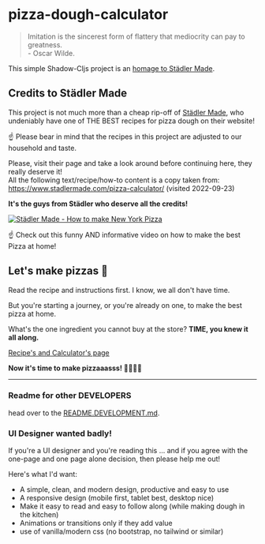 # pizza-dough-calculator<!-- omit from toc -->

> Imitation is the sincerest form of flattery that mediocrity can pay to greatness.  
> \- Oscar Wilde.

This simple Shadow-Cljs project is an [homage to Städler Made](https://www.stadlermade.com).

## Credits to Städler Made<!-- omit from toc -->

This project is not much more than a cheap rip-off of [Städler Made](https://www.stadlermade.com), who undeniably have one of THE BEST recipes for pizza dough on their website!

☝️ Please bear in mind that the recipes in this project are adjusted to our household and taste.

Please, visit their page and take a look around before continuing here, they really deserve it!  
All the following text/recipe/how-to content is a copy taken from: https://www.stadlermade.com/pizza-calculator/ (visited 2022-09-23)

**It's the guys from Städler who deserve all the credits!**

[![Städler Made - How to make New York Pizza](https://img.youtube.com/vi/OHb0he4pqns/0.jpg)](https://www.youtube.com/watch?v=OHb0he4pqns)

☝️ Check out this funny AND informative video on how to make the best Pizza at home!

## Let's make pizzas 🍕<!-- omit from toc -->

Read the recipe and instructions first. I know, we all don't have time.

But you're starting a journey, or you're already on one, to make the best pizza at home.

What's the one ingredient you cannot buy at the store? **TIME, you knew it all along.**

[Recipe's and Calculator's page](https://pizza.trojanischeresel.de/)

**Now it's time to make pizzaaasss! 🧑‍🍳🍕🤤**

---

### Readme for other DEVELOPERS<!-- omit from toc -->

head over to the [README.DEVELOPMENT.md](https://github.com/simonneutert/pizza-dough-calculator/blob/main/README.DEVELOPMENT.md).


### UI Designer wanted badly!<!-- omit from toc -->

If you're a UI designer and you're reading this ... and if you agree with the one-page and one page alone decision, then please help me out!

Here's what I'd want:

- A simple, clean, and modern design, productive and easy to use
- A responsive design (mobile first, tablet best, desktop nice)
- Make it easy to read and easy to follow along (while making dough in the kitchen)
- Animations or transitions only if they add value
- use of vanilla/modern css (no bootstrap, no tailwind or similar)